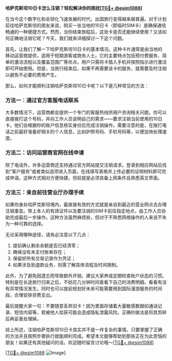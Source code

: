 **哈萨克斯坦10日卡怎么注销？轻松解决你的困扰[[TG💪+ @esim1088](https://t.me/s/esim1088)]**

在当今这个数字化和全球化飞速发展的时代，出国旅行变得越来越普遍。对于计划前往哈萨克斯坦的朋友来说，购买一张当地的10日卡（即临时SIM卡）是确保通信畅通的一种便捷方式。然而，当你结束旅程后，这张卡是否还能继续使用？又该如何正确地注销它呢？今天，我们就来详细探讨一下这个问题。

首先，让我们了解一下哈萨克斯坦10日卡的基本情况。这种卡片通常是由当地的移动运营商提供，适用于短期游客或商务人士。它的主要特点包括预付费服务、简单的激活流程以及覆盖范围广等优点。用户只需将卡插入手机并按照指示进行激活即可开始使用。但是，当旅行结束后，如果不再需要该卡的服务，就需要及时注销以避免不必要的费用产生。

那么，如何才能顺利注销哈萨克斯坦10日卡呢？以下是几种常见的方法：

### 方法一：通过官方客服电话联系

大多数情况下，运营商都会提供一个专门的客服热线供用户咨询相关问题。你可以直接拨打这个号码，并向工作人员说明自己的需求——要求注销当前使用的10日卡。他们会根据你的账户信息核实身份后完成注销操作。需要注意的是，在拨打电话之前最好准备好相关的个人信息，比如护照号码、手机号码等，以便加快处理速度。

### 方法二：访问运营商官网在线申请

除了电话外，许多运营商还支持通过官方网站提交注销请求。登录到相应网站后找到“客户服务”或者类似选项进入页面，在线填写表格并上传必要的证明材料即可完成申请。这种方式相对方便快捷，但前提是必须具备上网条件且熟悉英文界面。

### 方法三：亲自前往营业厅办理手续

如果你身处哈萨克斯坦境内，最直接有效的方式就是亲自到最近的营业网点去办理注销事宜。带上本人的有效证件以及要注销的SIM卡前往指定地点，由工作人员协助完成最后一步操作。这种方法虽然麻烦些，但对于不熟悉网络操作的人来说不失为一种可靠的选择。

无论采用哪种途径，请务必注意以下几点：

1. 提前确认剩余余额是否已经清零；
2. 确保没有未支付账单存在；
3. 保留好所有交易记录作为凭证；
4. 如果涉及到退款业务，则需了解具体流程及时间限制。

此外，为了避免因遗忘而导致额外开销，建议大家养成定期检查账户状态的习惯。特别是在长途旅行归来之后，不妨花几分钟时间查看下自己的消费明细，看看有没有异常情况发生。同时也可以提前规划好未来可能需要用到国际漫游服务的时间段，合理安排资费支出。

最后提醒大家一句：不要随意丢弃旧卡！因为里面存储着大量敏感数据如通话记录、短信内容等，若被他人拾获可能会造成隐私泄露风险。正确的做法是将其剪碎后再妥善处理掉。

综上所述，注销哈萨克斯坦10日卡其实并不是一件复杂的事情，只要掌握了正确的方法并且按照步骤执行就能顺利完成。希望本文能够帮助到那些正在为此苦恼的朋友！如果还有其他疑问的话，欢迎随时留言讨论哦～[[TG💪+ @esim1088](https://t.me/s/esim1088)]

[[TG💪+ @esim1088](https://t.me/s/esim1088) ![Image](https://i.postimg.cc/4NQfJmqS/Snipaste-2025-05-13-00-14-12.png)]